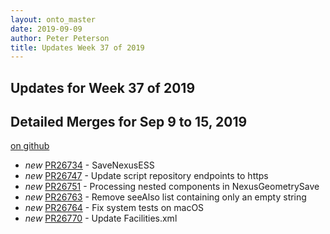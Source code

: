 ```yaml
---
layout: onto_master
date: 2019-09-09
author: Peter Peterson
title: Updates Week 37 of 2019
---
```

Updates for Week 37 of 2019
---------------------------

Detailed Merges for Sep 9 to 15, 2019
-------------------------------------
[on github](https://github.com/mantidproject/mantid/pulls?q=is%3Apr+merged%3A2019-09-10..2019-09-15)

* *new* [PR26734](https://github.com/mantidproject/mantid/pull/26734) - SaveNexusESS
* *new* [PR26747](https://github.com/mantidproject/mantid/pull/26747) - Update script repository endpoints to https
* *new* [PR26751](https://github.com/mantidproject/mantid/pull/26751) - Processing nested components in NexusGeometrySave
* *new* [PR26763](https://github.com/mantidproject/mantid/pull/26763) - Remove seeAlso list containing only an empty string
* *new* [PR26764](https://github.com/mantidproject/mantid/pull/26764) - Fix system tests on macOS
* *new* [PR26770](https://github.com/mantidproject/mantid/pull/26770) - Update Facilities.xml
